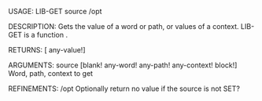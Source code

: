USAGE:
     LIB-GET source /opt

DESCRIPTION:
     Gets the value of a word or path, or values of a context.
     LIB-GET is a function .

RETURNS: [<opt> any-value!]

ARGUMENTS:
    source [blank! any-word! any-path! any-context! block!]
        Word, path, context to get

REFINEMENTS:
    /opt
        Optionally return no value if the source is not SET?
